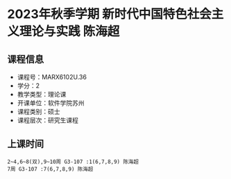 # 2023年秋季学期 新时代中国特色社会主义理论与实践 陈海超






## 课程信息

- 课程号：MARX6102U.36
- 学分：2
- 教学类型：理论课
- 开课单位：软件学院苏州
- 课程类别：硕士
- 课程层次：研究生课程

## 上课时间

```
2~4,6~8(双),9~10周 G3-107 :1(6,7,8,9) 陈海超
7周 G3-107 :7(6,7,8,9) 陈海超
```

